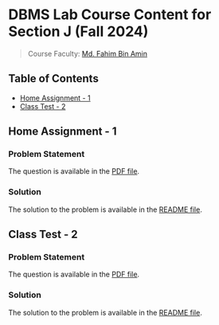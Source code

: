 # DBMS Lab Course Content for Section J (Fall 2024)

> Course Faculty: [Md. Fahim Bin Amin](www.fahimbinamin.com)

## Table of Contents

- [Home Assignment - 1](#home-assignment---1)
- [Class Test - 2](#class-test---2)

## Home Assignment - 1

### Problem Statement

The question is available in the [PDF file](https://github.com/FahimFBA/DBMS-J-UIU-Fall2024/blob/main/Home%20Assignment%20-%201/DBMS(J)-Assignment1%20-%20Faculty%20-%20Md.%20Fahim%20Bin%20Amin.pdf).


### Solution

The solution to the problem is available in the [README file](./Home%20Assignment%20-%201/README.md).


## Class Test - 2

### Problem Statement

The question is available in the [PDF file](https://github.com/FahimFBA/DBMS-J-UIU-Fall2024/blob/main/CT-2/DBMS_Lab_J_CT2_Fall2024_FBA.pdf).


### Solution

The solution to the problem is available in the [README file](./CT-2/README.md).

